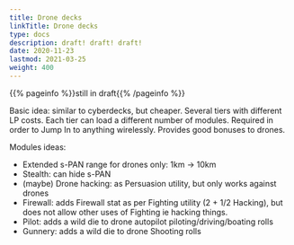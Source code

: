 ```yaml
---
title: Drone decks
linkTitle: Drone decks
type: docs
description: draft! draft! draft!
date: 2020-11-23
lastmod: 2021-03-25
weight: 400
---
```


{{% pageinfo %}}still in draft{{% /pageinfo %}} 

Basic idea: similar to cyberdecks, but cheaper. Several tiers with different LP costs. Each tier can load a different number of modules. Required in order to Jump In to anything wirelessly. Provides good bonuses to drones.

Modules ideas:

* Extended s-PAN range for drones only: 1km -> 10km
* Stealth: can hide s-PAN
* (maybe) Drone hacking: as Persuasion utility, but only works against drones 
* Firewall: adds Firewall stat as per Fighting utility (2 + 1/2 Hacking), but does not allow other uses of Fighting ie hacking things.
* Pilot: adds a wild die to drone autopilot piloting/driving/boating rolls 
* Gunnery: adds a wild die to drone Shooting rolls 